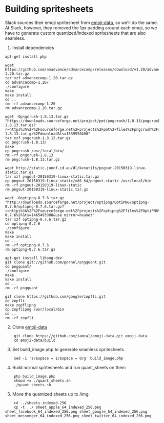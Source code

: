# Building spritesheets
Slack sources their emoji spritesheet from [emoji-data](https://github.com/iamcal/emoji-data), so we'll do the same. At Slack, however, they removed the 1px padding around each emoji, so we have to generate custom quantized/indexed spritesheets that are also seamless.

1. Install dependencies
```
apt-get install php

wget https://github.com/amadvance/advancecomp/releases/download/v1.20/advancecomp-1.20.tar.gz
tar xzf advancecomp-1.20.tar.gz
cd advancecomp-1.20/
./configure
make
make install
cd ..
rm -rf advancecomp-1.20
rm advancecomp-1.20.tar.gz

wget -Opngcrush-1.8.13.tar.gz "https://downloads.sourceforge.net/project/pmt/pngcrush/1.8.13/pngcrush-1.8.13.tar.gz?r=https%3A%2F%2Fsourceforge.net%2Fprojects%2Fpmt%2Ffiles%2Fpngcrush%2F1.8.13%2Fpngcrush-1.8.13.tar.gz%2Fdownload&ts=1539950400"
tar xzf pngcrush-1.8.13.tar.gz
cd pngcrush-1.8.13/
make
cp pngcrush /usr/local/bin/
rm -rf pngcrush-1.8.13
rm pngcrush-1.8.13.tar.gz

wget http://static.jonof.id.au/dl/kenutils/pngout-20150319-linux-static.tar.gz
tar xzf pngout-20150319-linux-static.tar.gz
cp pngout-20150319-linux-static/x86_64/pngout-static /usr/local/bin
rm -rf pngout-20150319-linux-static
rm pngout-20150319-linux-static.tar.gz

wget -Ooptipng-0.7.6.tar.gz "http://downloads.sourceforge.net/project/optipng/OptiPNG/optipng-0.7.6/optipng-0.7.6.tar.gz?r=https%3A%2F%2Fsourceforge.net%2Fprojects%2Foptipng%2Ffiles%2FOptiPNG%2Foptipng-0.7.6%2F&ts=1465493988&use_mirror=heanet"
tar xzf optipng-0.7.6.tar.gz
cd optipng-0.7.6
./configure
make
make install
cd ..
rm -rf optipng-0.7.6
rm optipng-0.7.6.tar.gz

apt-get install libpng-dev
git clone git://github.com/pornel/pngquant.git
cd pngquant/
./configure
make
make install
cd ..
rm -rf pngquant

git clone https://github.com/google/zopfli.git
cd zopfli
make zopflipng
cp zopflipng /usr/local/bin
cd ..
rm -rf zopfli
```

2. Clone [emoji-data](https://github.com/iamcal/emoji-data/) 
```
    git clone https://github.com/iamcal/emoji-data.git emoji-data
    cd emoji-data/build
```

3. Set build_image.php to generate seamless spritesheets
```
    sed -i 's/$space = 1/$space = 0/g' build_image.php
```

4. Build normal spritesheets and run quant_sheets on them
```
    php build_image.php
    chmod +x ./quant_sheets.sh
    ./quant_sheets.sh
```

5. Move the quantized sheets up to /img
```
    cd ../sheets-indexed-256
    cp -t ../ sheet_apple_64_indexed_256.png sheet_facebook_64_indexed_256.png sheet_google_64_indexed_256.png sheet_messenger_64_indexed_256.png sheet_twitter_64_indexed_256.png
```
